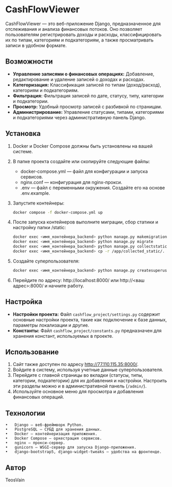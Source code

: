 # CashFlowViewer

CashFlowViewer — это веб-приложение Django, предназначенное для отслеживания и анализа финансовых потоков. Оно позволяет пользователям регистрировать доходы и расходы, классифицировать их по типам, категориям и подкатегориям, а также просматривать записи в удобном формате.

## Возможности

*   **Управление записями о финансовых операциях:** Добавление, редактирование и удаление записей о доходах и расходах.
*   **Категоризация:** Классификация записей по типам (доход/расход), категориям и подкатегориям.
*   **Фильтрация:** Фильтрация записей по дате, статусу, типу, категории и подкатегории.
*   **Просмотр:** Удобный просмотр записей с разбивкой по страницам.
*   **Администрирование:** Управление статусами, типами, категориями и подкатегориями через административную панель Django.

## Установка

1.  Docker и Docker Compose должны быть установлены на вашей системе.

2.  В папке проекта создайте или скопируйте следующие файлы:

	- docker-compose.yml — файл для конфигурации и запуска сервисов.
	- nginx.conf — конфигурация для nginx-прокси.
	- .env — файл с переменными окружения. Создайте его на основе .env.example.

3.  Запустите контейнеры:

    ```bash
    docker compose -f docker-compose.yml up
    ```

4.  После запуска контейнеров выполните миграции, сбор статики и настройку папки /static:

    ```bash
    docker exec <имя_контейнера_backend> python manage.py makemigrations
    docker exec <имя_контейнера_backend> python manage.py migrate
    docker exec <имя_контейнера_backend> python manage.py collectstatic
    docker exec <имя_контейнера_backend> cp -r /app/collected_static/. /static/
    ```

5.  Создайте суперпользователя:

    ```bash
    docker exec <имя_контейнера_backend> python manage.py createsuperuser
    ```

6. 	Перейдите по адресу: http://localhost:8000/ или http://<ваш адрес>:8000/ и начните работу.

## Настройка

*   **Настройки проекта:** Файл `cashflow_project/settings.py` содержит основные настройки проекта, такие как подключение к базе данных, параметры локализации и другие.
*   **Константы:** Файл `cashflow_project/constants.py` предназначен для хранения констант, используемых в проекте.

## Использование

1.  Сайт также доступен по адресу http://77.110.115.35:8000/.
2.  Войдите в систему, используя учетные данные суперпользователя.
3.  Перейдите с главной страницы во вкладки (статусы, типы, категории, подкатегории) для их добавления и настройки. Настроить эти разделы можно и в административной панель (`/admin/`).
4.  Используйте основное меню для просмотра и добавления финансовых операций.

## Технологии

	•	Django — веб-фреймворк Python.
	•	PostgreSQL — СУБД для хранения данных.
	•	Docker — контейнеризация приложения.
	•	Docker Compose — оркестрация сервисов.
	•	nginx — прокси-сервер.
	•	gunicorn — WSGI-сервер для запуска Django-приложения.
	•	django-bootstrap5, django-widget-tweaks — удобства на фронтенде.

## Автор

TeosVain